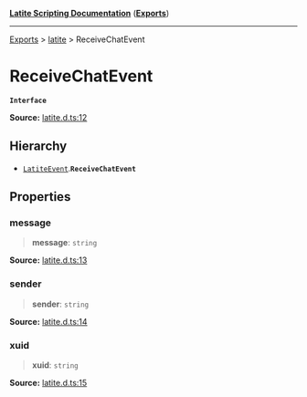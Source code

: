 [**Latite Scripting Documentation**](../../README.md) ([**Exports**](../../exports.md))

---

[Exports](../../exports.md) > [latite](../index.md) > ReceiveChatEvent

# ReceiveChatEvent

**`Interface`**

**Source:** [latite.d.ts:12](https://github.com/LatiteScripting/latitescripting.github.io/blob/b8f7d69/definitions/latite.d.ts#L12)

## Hierarchy

- [`LatiteEvent`](interface.LatiteEvent.md).**`ReceiveChatEvent`**

## Properties

### message

> **message**: `string`

**Source:** [latite.d.ts:13](https://github.com/LatiteScripting/latitescripting.github.io/blob/b8f7d69/definitions/latite.d.ts#L13)

### sender

> **sender**: `string`

**Source:** [latite.d.ts:14](https://github.com/LatiteScripting/latitescripting.github.io/blob/b8f7d69/definitions/latite.d.ts#L14)

### xuid

> **xuid**: `string`

**Source:** [latite.d.ts:15](https://github.com/LatiteScripting/latitescripting.github.io/blob/b8f7d69/definitions/latite.d.ts#L15)
